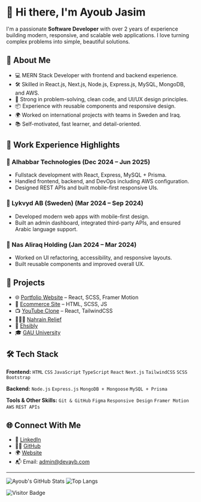 # 👋 Hi there, I'm Ayoub Jasim

I'm a passionate **Software Developer** with over 2 years of experience building modern, responsive, and scalable web applications. I love turning complex problems into simple, beautiful solutions.

## 🧠 About Me

- 💻 MERN Stack Developer with frontend and backend experience.
- 🛠️ Skilled in React.js, Next.js, Node.js, Express.js, MySQL, MongoDB, and AWS.
- 🎯 Strong in problem-solving, clean code, and UI/UX design principles.
- 📦 Experience with reusable components and responsive design.
- 🌍 Worked on international projects with teams in Sweden and Iraq.
- 📚 Self-motivated, fast learner, and detail-oriented.

## 💼 Work Experience Highlights

### 🔹 Alhabbar Technologies (Dec 2024 – Jun 2025)
- Fullstack development with React, Express, MySQL + Prisma.
- Handled frontend, backend, and DevOps including AWS configuration.
- Designed REST APIs and built mobile-first responsive UIs.

### 🔹 Lykvyd AB (Sweden) (Mar 2024 – Sep 2024)
- Developed modern web apps with mobile-first design.
- Built an admin dashboard, integrated third-party APIs, and ensured Arabic language support.

### 🔹 Nas Aliraq Holding (Jan 2024 – Mar 2024)
- Worked on UI refactoring, accessibility, and responsive layouts.
- Built reusable components and improved overall UX.

## 🚀 Projects

- 🌐 [Portfolio Website](https://devayb.com/) – React, SCSS, Framer Motion
- 🛒 [Ecommerce Site](https://eco.devayb.com/) – HTML, SCSS, JS
- 📺 [YouTube Clone](https://youtube-cloned.devayb.com/) – React, TailwindCSS
- 🧑‍🤝‍🧑 [Nahrain Relief](https://nahrainrelief.com/)
- 🏥 [Ehsibly](https://ehsibly.com/)
- 🎓 [GAU University](https://gu.edu.iq/ar)

## 🛠️ Tech Stack

**Frontend:**
`HTML` `CSS` `JavaScript` `TypeScript` `React` `Next.js` `TailwindCSS` `SCSS` `Bootstrap`

**Backend:**
`Node.js` `Express.js` `MongoDB + Mongoose` `MySQL + Prisma`

**Tools & Other Skills:**
`Git & GitHub` `Figma` `Responsive Design` `Framer Motion` `AWS` `REST APIs`

## 🌐 Connect With Me

- 💼 [LinkedIn](https://www.linkedin.com/in/ayoubjasim/)
- 🧑‍💻 [GitHub](https://github.com/devayoub99)
- 🌍 [Website](https://devayb.com/)
- 📬 Email: admin@devayb.com

---

![Ayoub's GitHub Stats](https://github-readme-stats.vercel.app/api?username=devayoub99&show_icons=true&theme=default)
![Top Langs](https://github-readme-stats.vercel.app/api/top-langs/?username=devayoub99&layout=compact)

![Visitor Badge](https://visitor-badge.glitch.me/badge?page_id=devayoub99.visitor-badge)


